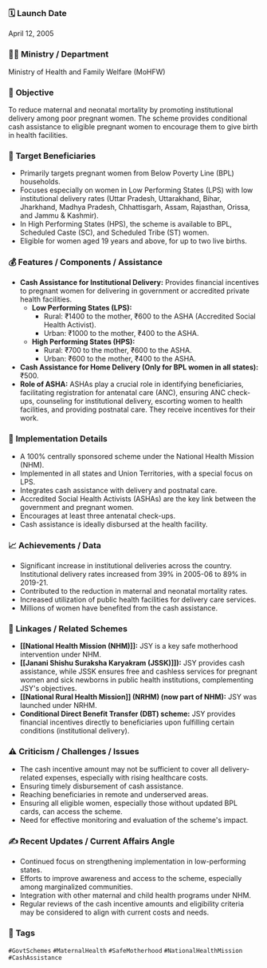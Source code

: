 
### 🗓️ **Launch Date**
April 12, 2005

### 🧑‍🏫 **Ministry / Department**
Ministry of Health and Family Welfare (MoHFW)

### 🎯 **Objective**
To reduce maternal and neonatal mortality by promoting institutional delivery among poor pregnant women. The scheme provides conditional cash assistance to eligible pregnant women to encourage them to give birth in health facilities.

### 👥 **Target Beneficiaries**
- Primarily targets pregnant women from Below Poverty Line (BPL) households.
- Focuses especially on women in Low Performing States (LPS) with low institutional delivery rates (Uttar Pradesh, Uttarakhand, Bihar, Jharkhand, Madhya Pradesh, Chhattisgarh, Assam, Rajasthan, Orissa, and Jammu & Kashmir).
- In High Performing States (HPS), the scheme is available to BPL, Scheduled Caste (SC), and Scheduled Tribe (ST) women.
- Eligible for women aged 19 years and above, for up to two live births.

### 💰 **Features / Components / Assistance**
- **Cash Assistance for Institutional Delivery:** Provides financial incentives to pregnant women for delivering in government or accredited private health facilities.
    - **Low Performing States (LPS):**
        - Rural: ₹1400 to the mother, ₹600 to the ASHA (Accredited Social Health Activist).
        - Urban: ₹1000 to the mother, ₹400 to the ASHA.
    - **High Performing States (HPS):**
        - Rural: ₹700 to the mother, ₹600 to the ASHA.
        - Urban: ₹600 to the mother, ₹400 to the ASHA.
- **Cash Assistance for Home Delivery (Only for BPL women in all states):** ₹500.
- **Role of ASHA:** ASHAs play a crucial role in identifying beneficiaries, facilitating registration for antenatal care (ANC), ensuring ANC check-ups, counseling for institutional delivery, escorting women to health facilities, and providing postnatal care. They receive incentives for their work.

### 📍 **Implementation Details**
- A 100% centrally sponsored scheme under the National Health Mission (NHM).
- Implemented in all states and Union Territories, with a special focus on LPS.
- Integrates cash assistance with delivery and postnatal care.
- Accredited Social Health Activists (ASHAs) are the key link between the government and pregnant women.
- Encourages at least three antenatal check-ups.
- Cash assistance is ideally disbursed at the health facility.

### 📈 **Achievements / Data**
- Significant increase in institutional deliveries across the country. Institutional delivery rates increased from 39% in 2005-06 to 89% in 2019-21.
- Contributed to the reduction in maternal and neonatal mortality rates.
- Increased utilization of public health facilities for delivery care services.
- Millions of women have benefited from the cash assistance.

### 🧩 **Linkages / Related Schemes**
- **[[National Health Mission (NHM)]]:** JSY is a key safe motherhood intervention under NHM.
- **[[Janani Shishu Suraksha Karyakram (JSSK)]]):** JSY provides cash assistance, while JSSK ensures free and cashless services for pregnant women and sick newborns in public health institutions, complementing JSY's objectives.
- **[[National Rural Health Mission]] (NRHM) (now part of NHM):** JSY was launched under NRHM.
- **Conditional Direct Benefit Transfer (DBT) scheme:** JSY provides financial incentives directly to beneficiaries upon fulfilling certain conditions (institutional delivery).

### ⚠️ **Criticism / Challenges / Issues**
- The cash incentive amount may not be sufficient to cover all delivery-related expenses, especially with rising healthcare costs.
- Ensuring timely disbursement of cash assistance.
- Reaching beneficiaries in remote and underserved areas.
- Ensuring all eligible women, especially those without updated BPL cards, can access the scheme.
- Need for effective monitoring and evaluation of the scheme's impact.

### ✍️ **Recent Updates / Current Affairs Angle**
- Continued focus on strengthening implementation in low-performing states.
- Efforts to improve awareness and access to the scheme, especially among marginalized communities.
- Integration with other maternal and child health programs under NHM.
- Regular reviews of the cash incentive amounts and eligibility criteria may be considered to align with current costs and needs.

### 🔗 **Tags**
`#GovtSchemes` `#MaternalHealth` `#SafeMotherhood` `#NationalHealthMission` `#CashAssistance`